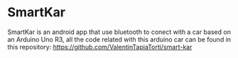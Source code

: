# SmartKar
SmartKar is an android app that use bluetooth to conect with a car based on an Arduino Uno R3, all the code related with this arduino car can be found in this repository: https://github.com/ValentinTapiaTorti/smart-kar

